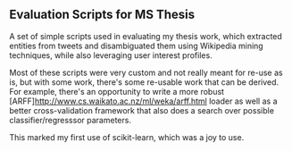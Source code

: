 ## Evaluation Scripts for MS Thesis

A set of simple scripts used in evaluating my thesis work, which
extracted entities from tweets and disambiguated them using Wikipedia mining
techniques, while also leveraging user interest profiles.

Most of these scripts were very custom and not really meant for re-use
as is, but with some work, there's some re-usable work that can be
derived. For example, there's an opportunity to write a more robust
[ARFF]<http://www.cs.waikato.ac.nz/ml/weka/arff.html> loader as well
as a better cross-validation framework that also does a search over
possible classifier/regresssor parameters.

This marked my first use of scikit-learn, which was a joy to use.
